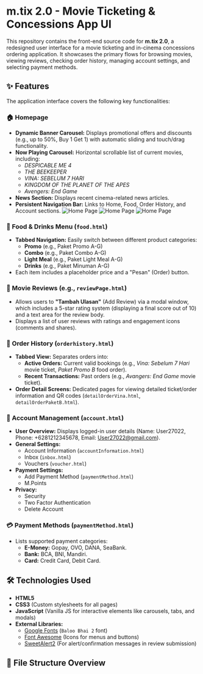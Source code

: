 # m.tix 2.0 - Movie Ticketing & Concessions App UI

This repository contains the front-end source code for **m.tix 2.0**, a redesigned user interface for a movie ticketing and in-cinema concessions ordering application. It showcases the primary flows for browsing movies, viewing reviews, checking order history, managing account settings, and selecting payment methods.

## ✨ Features

The application interface covers the following key functionalities:

### 🏠 Homepage
* **Dynamic Banner Carousel:** Displays promotional offers and discounts (e.g., up to 50%, Buy 1 Get 1) with automatic sliding and touch/drag functionality.
* **Now Playing Carousel:** Horizontal scrollable list of current movies, including:
    * *DESPICABLE ME 4*
    * *THE BEEKEEPER*
    * *VINA: SEBELUM 7 HARI*
    * *KINGDOM OF THE PLANET OF THE APES*
    * *Avengers: End Game*
* **News Section:** Displays recent cinema-related news articles.
* **Persistent Navigation Bar:** Links to Home, Food, Order History, and Account sections.
  ![Home Page](image/1.1.png)
  ![Home Page](image/1.2.png)
  ![Home Page](image/1.3.png)

### 🍿 Food & Drinks Menu (`food.html`)
* **Tabbed Navigation:** Easily switch between different product categories:
    * **Promo** (e.g., Paket Promo A-G)
    * **Combo** (e.g., Paket Combo A-G)
    * **Light Meal** (e.g., Paket Light Meal A-G)
    * **Drinks** (e.g., Paket Minuman A-G)
* Each item includes a placeholder price and a "Pesan" (Order) button.

### 📝 Movie Reviews (e.g., `reviewPage.html`)
* Allows users to **"Tambah Ulasan"** (Add Review) via a modal window, which includes a 5-star rating system (displaying a final score out of 10) and a text area for the review body.
* Displays a list of user reviews with ratings and engagement icons (comments and shares).

### 🧾 Order History (`orderhistory.html`)
* **Tabbed View:** Separates orders into:
    * **Active Orders:** Current valid bookings (e.g., *Vina: Sebelum 7 Hari* movie ticket, *Paket Promo B* food order).
    * **Recent Transactions:** Past orders (e.g., *Avangers: End Game* movie ticket).
* **Order Detail Screens:** Dedicated pages for viewing detailed ticket/order information and QR codes (`detailOrderVina.html`, `detailOrderPaketB.html`).

### 👤 Account Management (`account.html`)
* **User Overview:** Displays logged-in user details (Name: User27022, Phone: +6281212345678, Email: User27022@gmail.com).
* **General Settings:**
    * Account Information (`accountInformation.html`)
    * Inbox (`inbox.html`)
    * Vouchers (`voucher.html`)
* **Payment Settings:**
    * Add Payment Method (`paymentMethod.html`)
    * M.Points
* **Privacy:**
    * Security
    * Two Factor Authentication
    * Delete Account

### 💳 Payment Methods (`paymentMethod.html`)
* Lists supported payment categories:
    * **E-Money:** Gopay, OVO, DANA, SeaBank.
    * **Bank:** BCA, BNI, Mandiri.
    * **Card:** Credit Card, Debit Card.

## 🛠️ Technologies Used

* **HTML5**
* **CSS3** (Custom stylesheets for all pages)
* **JavaScript** (Vanilla JS for interactive elements like carousels, tabs, and modals)
* **External Libraries:**
    * [Google Fonts](https://fonts.googleapis.com/css2?family=Baloo+Bhai+2:wght@400..800&display=swap) (`Baloo Bhai 2` font)
    * [Font Awesome](https://cdnjs.cloudflare.com/ajax/libs/font-awesome/6.5.2/css/all.min.css) (Icons for menus and buttons)
    * [SweetAlert2](https://cdn.jsdelivr.net/npm/sweetalert2@11) (For alert/confirmation messages in review submission)

## 📁 File Structure Overview
